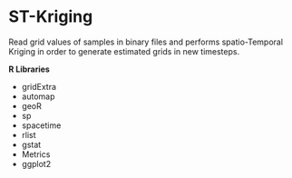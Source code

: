 # ST-Kriging

Read grid values of samples in binary files and performs spatio-Temporal Kriging in order to generate estimated grids in new timesteps.

**R Libraries**
* gridExtra
* automap
* geoR
* sp
* spacetime
* rlist
* gstat
* Metrics
* ggplot2
